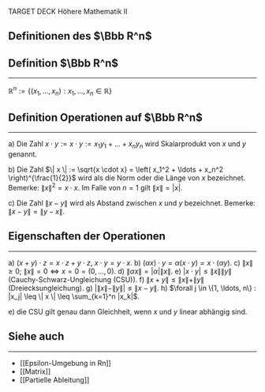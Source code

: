
TARGET DECK
Höhere Mathematik II

Definitionen des $\Bbb R^n$
--
## Definition $\Bbb R^n$
***
$\mathbb{R}^n := \{ (x_1, \ldots, x_n) : x_1, \ldots, x_n \in \mathbb{R} \}$
## Definition Operationen auf $\Bbb R^n$
***
a) Die Zahl $x \cdot y := x \cdot y := x_1 y_1 + \ldots + x_n y_n$ wird Skalarprodukt von $x$ und $y$ genannt.

b) Die Zahl $\| x \| := \sqrt{x \cdot x} = \left( x_1^2 + \ldots + x_n^2 \right)^{\frac{1}{2}}$ wird als die Norm oder die Länge von $x$ bezeichnet.  Bemerke: $\| x \|^2 = x \cdot x$. Im Falle von $n = 1$ gilt $\| x \| = |x|$.

c) Die Zahl $\| x - y \|$ wird als Abstand zwischen $x$ und $y$ bezeichnet. Bemerke: $\| x - y \| = \| y - x \|$. 
## Eigenschaften der Operationen
***
a) $(x + y) \cdot z = x \cdot z + y \cdot z$, $x \cdot y = y \cdot x$.
b) $(\alpha x) \cdot y = \alpha (x \cdot y) = x \cdot (\alpha y)$.
c) $\| x \| \geq 0$; $\| x \| = 0 \Leftrightarrow x = 0 = (0, \ldots, 0)$.
d) $\| \alpha x \| = |\alpha| \| x \|$.
e) $|x \cdot y| \leq \| x \| \| y \|$ (Cauchy-Schwarz-Ungleichung (CSU)).
f) $\| x + y \| \leq \| x \| + \| y \|$ (Dreiecksungleichung).
g) $| \| x \| - \| y \| | \leq \| x - y \|$.
h) $\forall j \in \{1, \ldots, n\} : |x_j| \leq \| x \| \leq \sum_{k=1}^n |x_k|$.

e) die CSU gilt genau dann Gleichheit, wenn $x$ und $y$ linear abhängig sind.
## Siehe auch
***
* [[Epsilon-Umgebung in Rn]]
* [[Matrix]]
* [[Partielle Ableitung]]